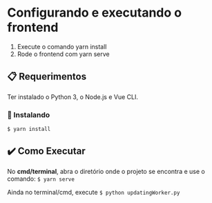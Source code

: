 # Configurando e executando o frontend
1. Execute o comando yarn install
2. Rode o frontend com yarn serve 

## :clipboard: Requerimentos
Ter instalado o Python 3, o Node.js e Vue CLI.

### :wrench: Instalando 
`$ yarn install`

## :heavy_check_mark: Como Executar
No **cmd/terminal**, abra o diretório onde o projeto se encontra e use o comando: `$ yarn serve`

Ainda no terminal/cmd, execute `$ python updatingWorker.py`
